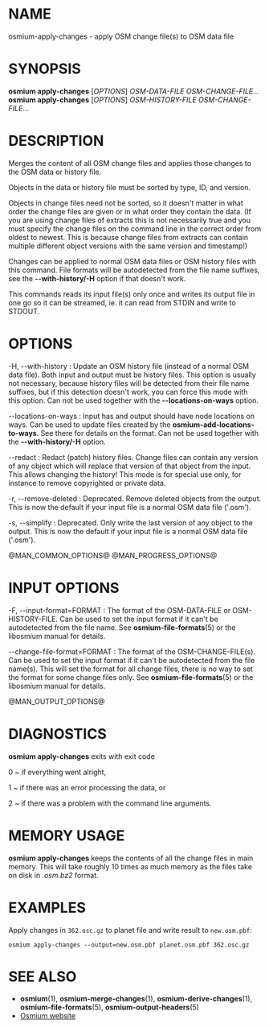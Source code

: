 
# NAME

osmium-apply-changes - apply OSM change file(s) to OSM data file


# SYNOPSIS

**osmium apply-changes** \[*OPTIONS*\] *OSM-DATA-FILE* *OSM-CHANGE-FILE*...\
**osmium apply-changes** \[*OPTIONS*\] *OSM-HISTORY-FILE* *OSM-CHANGE-FILE*...


# DESCRIPTION

Merges the content of all OSM change files and applies those changes to the OSM
data or history file.

Objects in the data or history file must be sorted by type, ID, and version.

Objects in change files need not be sorted, so it doesn't matter in what order
the change files are given or in what order they contain the data. (If you are
using change files of extracts this is not necessarily true and you must
specify the change files on the command line in the correct order from oldest
to newest. This is because change files from extracts can contain multiple
different object versions with the same version and timestamp!)

Changes can be applied to normal OSM data files or OSM history files with this
command. File formats will be autodetected from the file name suffixes, see
the **\--with-history/-H** option if that doesn't work.

This commands reads its input file(s) only once and writes its output file
in one go so it can be streamed, ie. it can read from STDIN and write to
STDOUT.


# OPTIONS

-H, \--with-history
:   Update an OSM history file (instead of a normal OSM data file). Both
    input and output must be history files. This option is usually not
    necessary, because history files will be detected from their file name
    suffixes, but if this detection doesn't work, you can force this mode
    with this option. Can not be used together with the **\--locations-on-ways**
    option.

\--locations-on-ways
:   Input has and output should have node locations on ways. Can be used
    to update files created by the **osmium-add-locations-to-ways**. See
    there for details on the format. Can not be used together with the
    **\--with-history/-H** option.

\--redact
:   Redact (patch) history files. Change files can contain any version of
    any object which will replace that version of that object from the input.
    This allows changing the history! This mode is for special use only, for
    instance to remove copyrighted or private data.

-r, \--remove-deleted
:   Deprecated. Remove deleted objects from the output. This is now the
    default if your input file is a normal OSM data file ('.osm').

-s, \--simplify
:   Deprecated. Only write the last version of any object to the output.
    This is now the default if your input file is a normal OSM data file
    ('.osm').


@MAN_COMMON_OPTIONS@
@MAN_PROGRESS_OPTIONS@
# INPUT OPTIONS

-F, \--input-format=FORMAT
:   The format of the OSM-DATA-FILE or OSM-HISTORY-FILE. Can be used to set
    the input format if it can't be autodetected from the file name.
    See **osmium-file-formats**(5) or the libosmium manual for details.

\--change-file-format=FORMAT
:   The format of the OSM-CHANGE-FILE(s). Can be used to set the input format
    if it can't be autodetected from the file name(s). This will set the format
    for all change files, there is no way to set the format for some change
    files only. See **osmium-file-formats**(5) or the libosmium manual for
    details.


@MAN_OUTPUT_OPTIONS@

# DIAGNOSTICS

**osmium apply-changes** exits with exit code

0
  ~ if everything went alright,

1
  ~ if there was an error processing the data, or

2
  ~ if there was a problem with the command line arguments.


# MEMORY USAGE

**osmium apply-changes** keeps the contents of all the change files in main
memory. This will take roughly 10 times as much memory as the files take on
disk in *.osm.bz2* format.


# EXAMPLES

Apply changes in `362.osc.gz` to planet file and write result to `new.osm.pbf`:

    osmium apply-changes --output=new.osm.pbf planet.osm.pbf 362.osc.gz


# SEE ALSO

* **osmium**(1), **osmium-merge-changes**(1), **osmium-derive-changes**(1),
  **osmium-file-formats**(5), **osmium-output-headers**(5)
* [Osmium website](https://osmcode.org/osmium-tool/)

